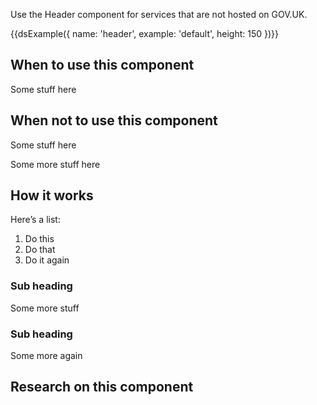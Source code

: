 Use the Header component for services that are not hosted on GOV.UK.

{{dsExample({
  name: 'header',
  example: 'default',
  height: 150
})}}

## When to use this component

Some stuff here

## When not to use this component

Some stuff here

Some more stuff here

## How it works

Here’s a list:

1. Do this
2. Do that
3. Do it again

### Sub heading

Some more stuff

### Sub heading

Some more again

## Research on this component